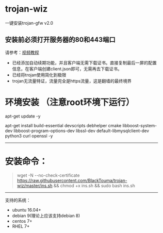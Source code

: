 ﻿# trojan-wiz
一键安装trojan-gfw v2.0
## 安装前必须打开服务器的80和443端口
请参考：[视频教程](https://youtu.be/x-2qX6iqxgA)
- 已经添加自动续期功能，并且客户端无需下载证书。直接复制最后一屏的配置信息，在客户端创建client.json即可，无需再去下载证书。
- 已经将trojan使用简化到极限
- trojan无流量特证，流量完全是https流量，这是翻墙的最终境界
# 环境安装 （注意root环境下运行）
apt-get update -y

apt-get install build-essential devscripts debhelper cmake libboost-system-dev libboost-program-options-dev libssl-dev default-libmysqlclient-dev python3 curl openssl -y

---
# 安装命令：
> wget -N --no-check-certificate https://raw.githubusercontent.com/BlackTouma/trojan-wiz/master/ins.sh && chmod +x ins.sh && sudo bash  ins.sh
---
支持的系统：
- ubuntu 16.04+
- debian 9(理论上应该支持debian 8)
- centos 7+
- RHEL 7+
